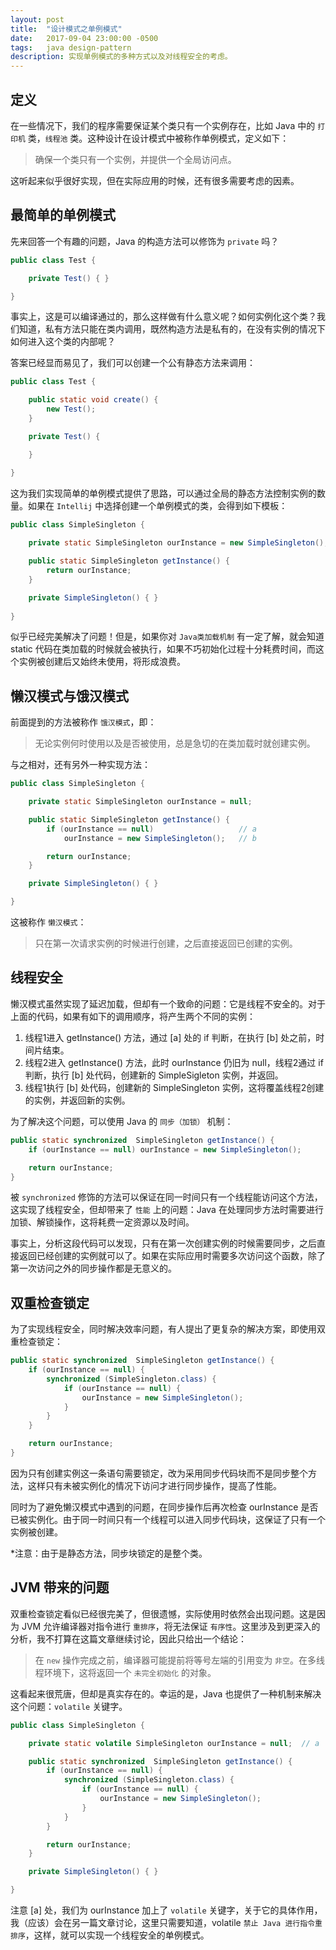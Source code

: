 ```yaml
---
layout: post
title:  "设计模式之单例模式"
date:   2017-09-04 23:00:00 -0500
tags:   java design-pattern
description: 实现单例模式的多种方式以及对线程安全的考虑。
---
```


## 定义
在一些情况下，我们的程序需要保证某个类只有一个实例存在，比如 Java 中的 `打印机` 类，`线程池` 类。这种设计在设计模式中被称作单例模式，定义如下：

> 确保一个类只有一个实例，并提供一个全局访问点。

这听起来似乎很好实现，但在实际应用的时候，还有很多需要考虑的因素。

## 最简单的单例模式
先来回答一个有趣的问题，Java 的构造方法可以修饰为 `private` 吗？

``` java
public class Test {

	private Test() { }

}
```

事实上，这是可以编译通过的，那么这样做有什么意义呢？如何实例化这个类？我们知道，私有方法只能在类内调用，既然构造方法是私有的，在没有实例的情况下如何进入这个类的内部呢？

答案已经显而易见了，我们可以创建一个公有静态方法来调用：

``` java
public class Test {

	public static void create() {
		new Test();
	}

	private Test() {

	}

}
```

这为我们实现简单的单例模式提供了思路，可以通过全局的静态方法控制实例的数量。如果在 `Intellij` 中选择创建一个单例模式的类，会得到如下模板：

``` java
public class SimpleSingleton {
	
	private static SimpleSingleton ourInstance = new SimpleSingleton();

	public static SimpleSingleton getInstance() {
		return ourInstance;
	}

	private SimpleSingleton() { }
	
}
```

似乎已经完美解决了问题！但是，如果你对 `Java类加载机制` 有一定了解，就会知道 static 代码在类加载的时候就会被执行，如果不巧初始化过程十分耗费时间，而这个实例被创建后又始终未使用，将形成浪费。

## 懒汉模式与饿汉模式
前面提到的方法被称作 `饿汉模式`，即：

> 无论实例何时使用以及是否被使用，总是急切的在类加载时就创建实例。

与之相对，还有另外一种实现方法：

``` java
public class SimpleSingleton {

	private static SimpleSingleton ourInstance = null;

	public static SimpleSingleton getInstance() {
		if (ourInstance == null)                   // a
		    ourInstance = new SimpleSingleton();   // b

		return ourInstance;
	}

	private SimpleSingleton() { }

}
```

这被称作 `懒汉模式`：

> 只在第一次请求实例的时候进行创建，之后直接返回已创建的实例。

## 线程安全
懒汉模式虽然实现了延迟加载，但却有一个致命的问题：它是线程不安全的。对于上面的代码，如果有如下的调用顺序，将产生两个不同的实例：

1. 线程1进入 getInstance() 方法，通过 [a] 处的 if 判断，在执行 [b] 处之前，时间片结束。
2. 线程2进入 getInstance() 方法，此时 ourInstance 仍旧为 null，线程2通过 if 判断，执行 [b] 处代码，创建新的 SimpleSigleton 实例，并返回。
3. 线程1执行 [b] 处代码，创建新的 SimpleSingleton 实例，这将覆盖线程2创建的实例，并返回新的实例。

为了解决这个问题，可以使用 Java 的 `同步（加锁）` 机制：

``` java
public static synchronized  SimpleSingleton getInstance() {
	if (ourInstance == null) ourInstance = new SimpleSingleton();

	return ourInstance;
}
```

被 `synchronized` 修饰的方法可以保证在同一时间只有一个线程能访问这个方法，这实现了线程安全，但却带来了 `性能` 上的问题：Java 在处理同步方法时需要进行加锁、解锁操作，这将耗费一定资源以及时间。

事实上，分析这段代码可以发现，只有在第一次创建实例的时候需要同步，之后直接返回已经创建的实例就可以了。如果在实际应用时需要多次访问这个函数，除了第一次访问之外的同步操作都是无意义的。

## 双重检查锁定
为了实现线程安全，同时解决效率问题，有人提出了更复杂的解决方案，即使用双重检查锁定：

``` java
public static synchronized  SimpleSingleton getInstance() {
	if (ourInstance == null) {
		synchronized (SimpleSingleton.class) {
			if (ourInstance == null) {
				ourInstance = new SimpleSingleton();
			}
		}
	}

	return ourInstance;
}
```

因为只有创建实例这一条语句需要锁定，改为采用同步代码块而不是同步整个方法，这样只有未被实例化的情况下访问才进行同步操作，提高了性能。

同时为了避免懒汉模式中遇到的问题，在同步操作后再次检查 ourInstance 是否已被实例化。由于同一时间只有一个线程可以进入同步代码块，这保证了只有一个实例被创建。

*注意：由于是静态方法，同步块锁定的是整个类。

## JVM 带来的问题
双重检查锁定看似已经很完美了，但很遗憾，实际使用时依然会出现问题。这是因为 JVM 允许编译器对指令进行 `重排序`，将无法保证 `有序性`。这里涉及到更深入的分析，我不打算在这篇文章继续讨论，因此只给出一个结论：

> 在 `new` 操作完成之前，编译器可能提前将等号左端的引用变为 `非空`。在多线程环境下，这将返回一个 `未完全初始化` 的对象。

这看起来很荒唐，但却是真实存在的。幸运的是，Java 也提供了一种机制来解决这个问题：`volatile` 关键字。

``` java
public class SimpleSingleton {

	private static volatile SimpleSingleton ourInstance = null;  // a

	public static synchronized  SimpleSingleton getInstance() {
		if (ourInstance == null) {
			synchronized (SimpleSingleton.class) {
				if (ourInstance == null) {
					ourInstance = new SimpleSingleton();
				}
			}
		}

		return ourInstance;
	}

	private SimpleSingleton() { }

}
```

注意 [a] 处，我们为 ourInstance 加上了 `volatile` 关键字，关于它的具体作用，我（应该）会在另一篇文章讨论，这里只需要知道，volatile `禁止 Java 进行指令重排序`，这样，就可以实现一个线程安全的单例模式。
